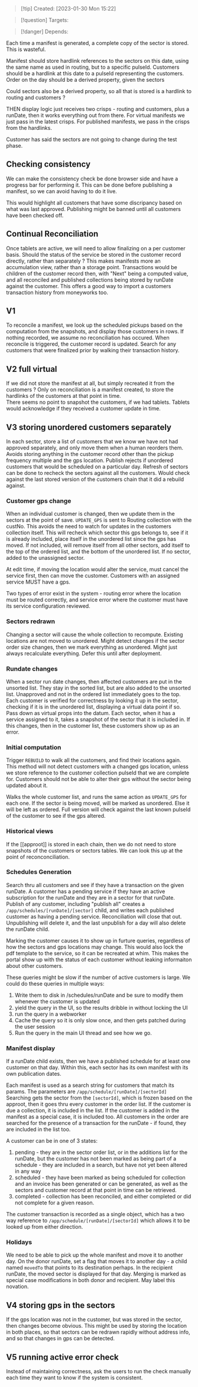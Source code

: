 
>[!tip] Created: [2023-01-30 Mon 15:22]

>[!question] Targets: 

>[!danger] Depends: 

Each time a manifest is generated, a complete copy of the sector is stored.  This is wasteful.

Manifest should store hardlink references to the sectors on this date, using the same name as used in routing, but to a specific pulseId.
Customers should be a hardlink at this date to a pulseId representing the customers.
Order on the day should be a derived property, given the sectors

Could sectors also be a derived property, so all that is stored is a hardlink to routing and customers ?

THEN display logic just receives two crisps - routing and customers, plus a runDate, then it works everything out from there.  For virtual manifests we just pass in the latest crisps.  For published manifests, we pass in the crisps from the hardlinks.

Customer has said the sectors are not going to change during the test phase.

## Checking consistency
We can make the consistency check be done browser side and have a progress bar for performing it.  This can be done before publishing a manifest, so we can avoid having to do it live. 

This would highlight all customers that have some discripancy based on what was last approved.
Publishing might be banned until all customers have been checked off.

## Continual Reconciliation
Once tablets are active, we will need to allow finalizing on a per customer basis.
Should the status of the service be stored in the customer record directly, rather than separately ?
This makes manifests more an accumulation view, rather than a storage point.
Transactions would be children of the customer record then, with "Next" being a computed value, and all reconciled and published collections being stored by runDate against the customer.
This offers a good way to import a customers transaction history from moneyworks too.

## V1
To reconcile a manifest, we look up the scheduled pickups based on the computation from the snapshots, and display those customers in rows.
If nothing recorded, we assume no reconciliation has occured.
When reconcile is triggered, the customer record is updated.
Search for any customers that were finalized prior by walking their transaction history.

## V2 full virtual
If we did not store the manifest at all, but simply recreated it from the customers ?
Only on reconciliation is a manifest created, to store the hardlinks of the customers at that point in time.  
There seems no point to snapshot the customers, if we had tablets.
Tablets would acknowledge if they received a customer update in time.

## V3 storing unordered customers separately
In each sector, store a list of customers that we know we have not had approved separately, and only move them when a human reorders them.
Avoids storing anything in the customer record other than the pickup frequency multiple and the gps location.
Publish rejects if unordered customers that would be scheduled on a particular day.
Refresh of sectors can be done to recheck the sectors against all the customers.  Would check against the last stored version of the customers chain that it did a rebuild against.

### Customer gps change
When an individual customer is changed, then we update them in the sectors at the point of save. `UPDATE_GPS` is sent to Routing collection with the custNo.  This avoids the need to watch for updates in the customers collection itself.  This will recheck which sector this gps belongs to, see if it is already included, place itself in the unordered list since the gps has moved.  If not included, will remove itself from all other sectors, add itself to the top of the ordered list, and the bottom of the unordered list.  If no sector, added to the unassigned sector.

At edit time, if moving the location would alter the service, must cancel the service first, then can move the customer.  Customers with an assigned service MUST have a gps.

Two types of error exist in the system - routing error where the location must be routed correctly, and service error where the customer must have its service configuration reviewed.

### Sectors redrawn
Changing a sector will cause the whole collection to recompute.  Existing locations are not moved to unordered.  Might detect changes if the sector order size changes, then we mark everything as unordered.  Might just always recalculate everything.  Defer this until after deployment.

### Rundate changes
When a sector run date changes, then affected customers are put in the unsorted list.
They stay in the sorted list, but are also added to the unsorted list.
Unapproved and not in the ordered list immediately goes to the top.
Each customer is verified for correctness by looking it up in the sector, checking if it is in the unordered list, displaying a virtual data point if so.  Pass down as virtual props into the datum.
Each sector, when it has a service assigned to it, takes a snapshot of the sector that it is included in.  If this changes, then in the customer list, these customers show up as an error.  

### Initial computation
Trigger `REBUILD` to walk all the customers, and find their locations again.  This method will not detect customers with a changed gps location, unless we store reference to the customer collection pulseId that we are complete for.  Customers should not be able to alter their gps without the sector being updated about it.

Walks the whole customer list, and runs the same action as `UPDATE_GPS` for each one.  If the sector is being moved, will be marked as unordered.  Else it will be left as ordered.  Full version will check against the last known pulseId of the customer to see if the gps altered.

### Historical views
If the [[approot]] is stored in each chain, then we do not need to store snapshots of the customers or sectors tables.  We can look this up at the point of reconconciliation.  

### Schedules Generation
Search thru all customers and see if they have a transaction on the given runDate.
A customer has a pending service if they have an active subscription for the runDate and they are in a sector for that runDate.
Publish of any customer, including "publish all" creates a `/app/schedules/[runDate]/[sector]` child, and writes each published customer as having a pending service.  Reconciliation will close that out.  Unpublishing will delete it, and the last unpublish for a day will also delete the runDate child.

Marking the customer causes it to show up in furture queries, regardless of how the sectors and gps locations may change.  This would also lock the pdf template to the service, so it can be recreated at whim.  This makes the portal show up with the status of each customer without leaking informaiton about other customers.

These queries might be slow if the number of active customers is large.  We could do these queries in multiple ways:
1. Write them to disk in /schedules/runDate and be sure to modify them whenever the customer is updated
2. yield the query in the UI, so the results dribble in without locking the UI
3. run the query in a webworker
4. Cache the query so it is only slow once, and then gets patched during the user session
5. Run the query in the main UI thread and see how we go.

### Manifest display
If a runDate child exists, then we have a published schedule for at least one customer on that day.
Within this, each sector has its own manifest with its own publication dates.

Each manifest is used as a search string for customers that match its params.  The parameters are `/app/schedule/[runDate]/[sectorId]`  Searching gets the sector from the `[sectorId]`, which is frozen based on the approot, then it goes thru every customer in the order list.  If the customer is due a collection, it is included in the list.  If the customer is added in the manifest as a special case, it is included too.  All customers in the order are searched for the presence of a transaction for the runDate - if found, they are included in the list too.

A customer can be in one of 3 states:
1. pending - they are in the sector order list, or in the additions list for the runDate, but the customer has not been marked as being part of a schedule - they are included in a search, but have not yet been altered in any way
2. scheduled - they have been marked as being scheduled for collection and an invoice has been generated or can be generated, as well as the sectors and customer record at that point in time can be retrieved.
3. completed - collection has been reconciled, and either completed or did not complete for a given reason.

The customer transaction is recorded as a single object, which has a two way reference to `/app/schedule/[runDate]/[sectorId]` which allows it to be looked up from either direction.

### Holidays
We need to be able to pick up the whole manifest and move it to another day.
On the donor runDate, set a flag that moves it to another day - a child named `movedTo` that points to its destination perhaps.
In the recipient runDate, the moved sector is displayed for that day.
Merging is marked as special case modifications in both donor and recipient.  May label this novation.

## V4 storing gps in the sectors
If the gps location was not in the customer, but was stored in the sector, then changes become obvious.  This might be used by storing the location in both places, so that sectors can be redrawn rapidly without address info, and so that changes in gps can be detected.

## V5 running active error check
Instead of maintaining correctness, ask the users to run the check manually each time they want to know if the system is consistent.
